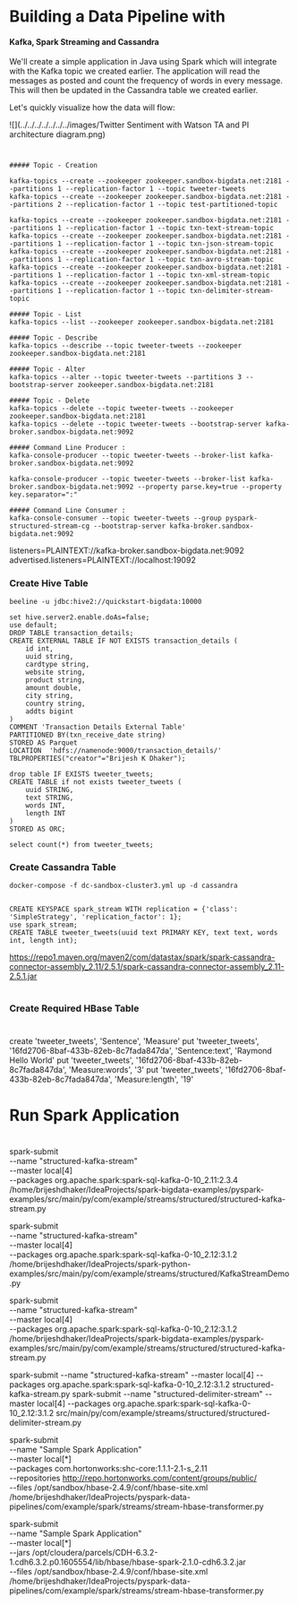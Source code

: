 # Building a Data Pipeline with
#### Kafka, Spark Streaming and Cassandra

We'll create a simple application in Java using Spark which will integrate with the Kafka topic we created earlier.
The application will read the messages as posted and count the frequency of words in every message.
This will then be updated in the Cassandra table we created earlier.

Let's quickly visualize how the data will flow:

![](../../../../../../../images/Twitter Sentiment with Watson TA and PI architecture diagram.png)

#
```shell
##### Topic - Creation

kafka-topics --create --zookeeper zookeeper.sandbox-bigdata.net:2181 --partitions 1 --replication-factor 1 --topic tweeter-tweets
kafka-topics --create --zookeeper zookeeper.sandbox-bigdata.net:2181 --partitions 2 --replication-factor 1 --topic test-partitioned-topic

kafka-topics --create --zookeeper zookeeper.sandbox-bigdata.net:2181 --partitions 1 --replication-factor 1 --topic txn-text-stream-topic
kafka-topics --create --zookeeper zookeeper.sandbox-bigdata.net:2181 --partitions 1 --replication-factor 1 --topic txn-json-stream-topic
kafka-topics --create --zookeeper zookeeper.sandbox-bigdata.net:2181 --partitions 1 --replication-factor 1 --topic txn-avro-stream-topic
kafka-topics --create --zookeeper zookeeper.sandbox-bigdata.net:2181 --partitions 1 --replication-factor 1 --topic txn-xml-stream-topic
kafka-topics --create --zookeeper zookeeper.sandbox-bigdata.net:2181 --partitions 1 --replication-factor 1 --topic txn-delimiter-stream-topic

##### Topic - List
kafka-topics --list --zookeeper zookeeper.sandbox-bigdata.net:2181

##### Topic - Describe
kafka-topics --describe --topic tweeter-tweets --zookeeper zookeeper.sandbox-bigdata.net:2181

##### Topic - Alter
kafka-topics --alter --topic tweeter-tweets --partitions 3 --bootstrap-server zookeeper.sandbox-bigdata.net:2181

##### Topic - Delete
kafka-topics --delete --topic tweeter-tweets --zookeeper zookeeper.sandbox-bigdata.net:2181
kafka-topics --delete --topic tweeter-tweets --bootstrap-server kafka-broker.sandbox-bigdata.net:9092

##### Command Line Producer :
kafka-console-producer --topic tweeter-tweets --broker-list kafka-broker.sandbox-bigdata.net:9092

kafka-console-producer --topic tweeter-tweets --broker-list kafka-broker.sandbox-bigdata.net:9092 --property parse.key=true --property key.separator=":"

##### Command Line Consumer :
kafka-console-consumer --topic tweeter-tweets --group pyspark-structured-stream-cg --bootstrap-server kafka-broker.sandbox-bigdata.net:9092

```

listeners=PLAINTEXT://kafka-broker.sandbox-bigdata.net:9092
advertised.listeners=PLAINTEXT://localhost:19092

### Create Hive Table
```
beeline -u jdbc:hive2://quickstart-bigdata:10000 

set hive.server2.enable.doAs=false;
use default;
DROP TABLE transaction_details;
CREATE EXTERNAL TABLE IF NOT EXISTS transaction_details (
    id int,
    uuid string,
    cardtype string,
    website string,
    product string,
    amount double,
    city string,
    country string,
    addts bigint
)
COMMENT 'Transaction Details External Table'
PARTITIONED BY(txn_receive_date string)
STORED AS Parquet
LOCATION  'hdfs://namenode:9000/transaction_details/'
TBLPROPERTIES("creator"="Brijesh K Dhaker");

drop table IF EXISTS tweeter_tweets;
CREATE TABLE if not exists tweeter_tweets (
    uuid STRING,
    text STRING, 
    words INT, 
    length INT
) 
STORED AS ORC;

select count(*) from tweeter_tweets;

```
### Create Cassandra Table
```
docker-compose -f dc-sandbox-cluster3.yml up -d cassandra


CREATE KEYSPACE spark_stream WITH replication = {'class': 'SimpleStrategy', 'replication_factor': 1};
use spark_stream;
CREATE TABLE tweeter_tweets(uuid text PRIMARY KEY, text text, words int, length int);

```

https://repo1.maven.org/maven2/com/datastax/spark/spark-cassandra-connector-assembly_2.11/2.5.1/spark-cassandra-connector-assembly_2.11-2.5.1.jar

#
### Create Required HBase Table
#

create 'tweeter_tweets', 'Sentence', 'Measure'
put 'tweeter_tweets', '16fd2706-8baf-433b-82eb-8c7fada847da', 'Sentence:text', 'Raymond Hello World'
put 'tweeter_tweets', '16fd2706-8baf-433b-82eb-8c7fada847da', 'Measure:words', '3'
put 'tweeter_tweets', '16fd2706-8baf-433b-82eb-8c7fada847da', 'Measure:length', '19'

#
# Run Spark Application
#
spark-submit \
--name "structured-kafka-stream" \
--master local[4] \
--packages org.apache.spark:spark-sql-kafka-0-10_2.11:2.3.4 \
/home/brijeshdhaker/IdeaProjects/spark-bigdata-examples/pyspark-examples/src/main/py/com/example/streams/structured/structured-kafka-stream.py

spark-submit \
--name "structured-kafka-stream" \
--master local[4] \
--packages org.apache.spark:spark-sql-kafka-0-10_2.12:3.1.2 \
/home/brijeshdhaker/IdeaProjects/spark-python-examples/src/main/py/com/example/streams/structured/KafkaStreamDemo.py

spark-submit \
--name "structured-kafka-stream" \
--master local[4] \
--packages org.apache.spark:spark-sql-kafka-0-10_2.12:3.1.2 \
/home/brijeshdhaker/IdeaProjects/spark-bigdata-examples/pyspark-examples/src/main/py/com/example/streams/structured/structured-kafka-stream.py


spark-submit --name "structured-kafka-stream" --master local[4] --packages org.apache.spark:spark-sql-kafka-0-10_2.12:3.1.2 structured-kafka-stream.py
spark-submit --name "structured-delimiter-stream" --master local[4] --packages org.apache.spark:spark-sql-kafka-0-10_2.12:3.1.2 src/main/py/com/example/streams/structured/structured-delimiter-stream.py


spark-submit \
--name "Sample Spark Application" \
--master local[*] \
--packages com.hortonworks:shc-core:1.1.1-2.1-s_2.11 \
--repositories http://repo.hortonworks.com/content/groups/public/ \
--files /opt/sandbox/hbase-2.4.9/conf/hbase-site.xml \
/home/brijeshdhaker/IdeaProjects/pyspark-data-pipelines/com/example/spark/streams/stream-hbase-transformer.py


spark-submit \
--name "Sample Spark Application" \
--master local[*] \
--jars /opt/cloudera/parcels/CDH-6.3.2-1.cdh6.3.2.p0.1605554/lib/hbase/hbase-spark-2.1.0-cdh6.3.2.jar \
--files /opt/sandbox/hbase-2.4.9/conf/hbase-site.xml \
/home/brijeshdhaker/IdeaProjects/pyspark-data-pipelines/com/example/spark/streams/stream-hbase-transformer.py

